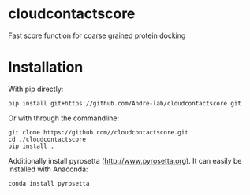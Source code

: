 # cloudcontactscore
Fast score function for coarse grained protein docking  

# Installation

With pip directly:

```console
pip install git+https://github.com/Andre-lab/cloudcontactscore.git
```

Or with through the commandline:

```console
git clone https://github.com//cloudcontactscore.git
cd ./cloudcontactscore
pip install .
```

Additionally install pyrosetta (http://www.pyrosetta.org). It can easily be installed with Anaconda:

```console
conda install pyrosetta
```
